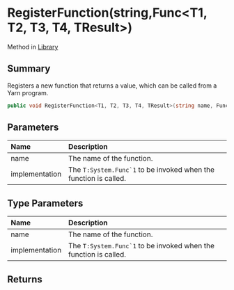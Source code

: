 # RegisterFunction(string,Func<T1, T2, T3, T4, TResult>)

Method in [Library](/api/csharp/yarn.library.md)

## Summary


Registers a new function that returns a value, which can be
called from a Yarn program.


```csharp
public void RegisterFunction<T1, T2, T3, T4, TResult>(string name, Func<T1, T2, T3, T4, TResult> implementation)
```

## Parameters

|Name|Description|
|:---|:---|
|name|The name of the function.|
|implementation|The  <code>T:System.Func`1</code>  to be invoked when the function is called.|

## Type Parameters

|Name|Description|
|:---|:---|
|name|The name of the function.|
|implementation|The  <code>T:System.Func`1</code>  to be invoked when the function is called.|

## Returns



